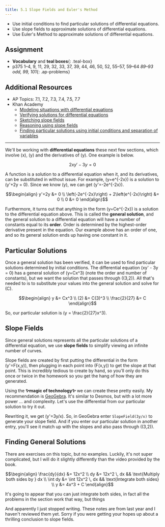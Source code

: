```yaml
---
title: 5.1 Slope Fields and Euler's Method
---
```


- Use initial conditions to find particular solutions of differential equations.
- Use slope fields to approximate solutions of differential equations.
- Use Euler's Method to approximate solutions of differential equations.

## Assignment

- **Vocabulary** and **teal boxes**{: .teal-box}
- p375 1–4, 9, 11, 29, 32, 33, 37, 39, 44, 46, 50, 52, 55–57, 59–64 *89–93 odd, 99, 101*{: .ap-problems}

## Additional Resources

- AP Topics: 7.1, 7.2, 7.3, 7.4, 7.5, 7.7
- Khan Academy
  - [Modeling situations with differential equations](https://www.khanacademy.org/math/ap-calculus-ab/ab-differential-equations-new/ab-7-1/v/differential-equation-introduction)
  - [Verifying solutions for differential equations](https://www.khanacademy.org/math/ap-calculus-ab/ab-differential-equations-new/ab-7-2/v/verifying-solutions-to-differential-equations)
  - [Sketching slope fields](https://www.khanacademy.org/math/ap-calculus-ab/ab-differential-equations-new/ab-7-3/v/creating-a-slope-field)
  - [Reasoning using slope fields](https://www.khanacademy.org/math/ap-calculus-ab/ab-differential-equations-new/ab-7-4/v/slope-field-to-visualize-solutions)
  - [Finding particular solutions using initial conditions and separation of variables](https://www.khanacademy.org/math/ap-calculus-ab/ab-differential-equations-new/ab-7-7/v/finding-constant-of-integration-rational)

---

We'll be working with **differential equations** these next few sections, which involve \(x\), \(y\) and the derivatives of \(y\). One example is below.

$$ 2xy' - 3y = 0 $$

A function is a solution to a differential equation when it, and its derivatives, can be substituted in without issue. For example, \(y=e^{-2x}\) is a solution to \(y'+2y = 0\). Since we know \(y\), we can get \(y'=-2e^{-2x}\).

$$\begin{align}
y'+2y &= 0 \\
\left(-2e^{-2x}\right) + 2\left(e^{-2x}\right) &= 0 \\
0 &= 0
\end{align}$$

Furthermore, it turns out that anything in the form \(y=Ce^{-2x}\) is a solution to the differential equation above. This is called the **general solution**, and the general solution to a differential equation will have a number of constants equal to its **order**. Order is determined by the highest-order derivative present in the equation. Our example above has an order of one, and so its general solution ends up having one constant in it.

## Particular Solutions

Once a general solution has been verified, it can be used to find particular solutions determined by initial conditions. The differential equation \(xy' - 3y = 0\) has a general solution of \(y=Cx^3\) (note the order and number of constants), but we want the solution that passes through \((3,2)\). All that's needed to is to substitute your values into the general solution and solve for \(C\).

$$\begin{align}
y &= Cx^3 \\
(2) &= C(3)^3 \\
\frac{2}{27} &= C
\end{align}$$

So, our particular solution is \(y = \frac{2}{27}x^3\).

## Slope Fields

Since general solutions represents all the particular solutions of a differential equation, we use **slope fields** to simplify viewing an infinite number of curves.

Slope fields are created by first putting the differential in the form \(y'=F(x,y)\), then plugging in each point into \(F(x,y)\) to get the slope at that point. This is incredibly tedious to create by hand, so you'll only do this once or twice in the homework so you get the hang of how they are generated.

Using the **✨magic of technology✨** we can create these pretty easily. My recommendation is [GeoGebra](https://www.geogebra.org/calculator). It's similar to Desmos, but with a lot more power ... and complexity. Let's use the differential from our particular solution to try it out.

Rewriting it, we get \(y'=3y/x\). So, in GeoGebra enter `SlopeField(3y/x)` to generate your slope field. And if you enter our particular solution in another entry, you'll see it match up with the slopes and also pass through \((3,2)\).

## Finding General Solutions

There are exercises on this topic, but no examples. Luckily, it's not super complicated, but I will do it slightly differently than the video provided by the book.

$$\begin{align}
\frac{dy}{dx} &= 12x^2 \\
                 dy &= 12x^2 \, dx  && \text{Multiply both sides by } dx \\
\int dy &= \int 12x^2 \, dx && \text{Integrate both sides} \\
y &= 4x^3 + C
\end{align}$$

It's going to appear that you can just integrate both sides, in fact all the problems in the section work that way, but things

And apparently I just stopped writing. These notes are from last year and I haven't reviewed them yet. Sorry if you were getting your hopes up about a thrilling conclusion to slope fields.
